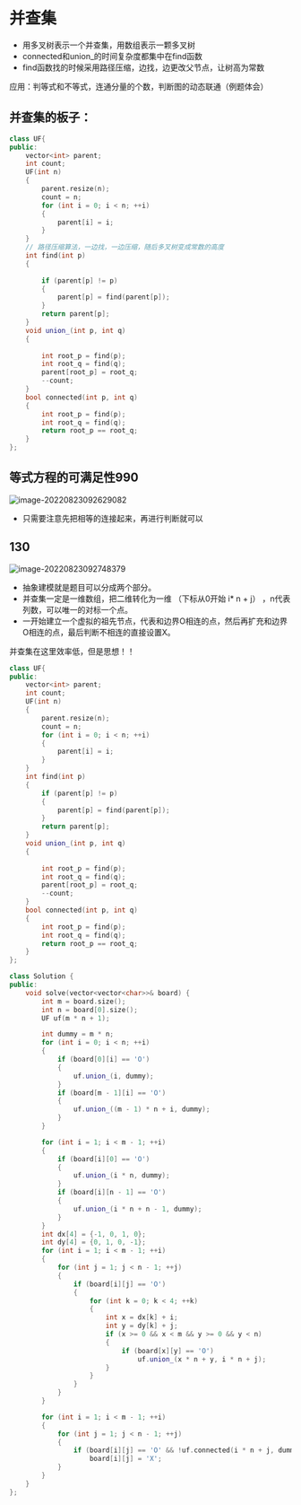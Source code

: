 # 并查集

+ 用多叉树表示一个并查集，用数组表示一颗多叉树
+ connected和union_的时间复杂度都集中在find函数
+ find函数找的时候采用路径压缩，边找，边更改父节点，让树高为常数



应用：判等式和不等式，连通分量的个数，判断图的动态联通（例题体会）

## 并查集的板子：

```cpp
class UF{
public:
    vector<int> parent;
    int count;
    UF(int n)
    {
        parent.resize(n);
        count = n;
        for (int i = 0; i < n; ++i)
        {
            parent[i] = i;
        }   
    }
    // 路径压缩算法，一边找，一边压缩，随后多叉树变成常数的高度
    int find(int p)
    {
        
        if (parent[p] != p)
        {
            parent[p] = find(parent[p]);
        }
        return parent[p];
    }
    void union_(int p, int q)
    {
        
        int root_p = find(p);
        int root_q = find(q);
        parent[root_p] = root_q;
        --count;
    }
    bool connected(int p, int q)
    {
        int root_p = find(p);
        int root_q = find(q);
        return root_p == root_q;
    }
};
```



## 等式方程的可满足性990

![image-20220823092629082](https://zhanghao1004.oss-cn-hangzhou.aliyuncs.com/image-20220823092629082.png)

+ 只需要注意先把相等的连接起来，再进行判断就可以



## 130

![image-20220823092748379](https://zhanghao1004.oss-cn-hangzhou.aliyuncs.com/image-20220823092748379.png)



+ 抽象建模就是题目可以分成两个部分。
+ 并查集一定是一维数组，把二维转化为一维 （下标从0开始 i* n + j） ，n代表列数，可以唯一的对标一个点。
+ 一开始建立一个虚拟的祖先节点，代表和边界O相连的点，然后再扩充和边界O相连的点，最后判断不相连的直接设置X。



并查集在这里效率低，但是思想！！

```cpp
class UF{
public:
    vector<int> parent;
    int count;
    UF(int n)
    {
        parent.resize(n);
        count = n;
        for (int i = 0; i < n; ++i)
        {
            parent[i] = i;
        }   
    }
    int find(int p)
    {
        if (parent[p] != p)
        {
            parent[p] = find(parent[p]);
        }
        return parent[p];
    }
    void union_(int p, int q)
    {
        
        int root_p = find(p);
        int root_q = find(q);
        parent[root_p] = root_q;
        --count;
    }
    bool connected(int p, int q)
    {
        int root_p = find(p);
        int root_q = find(q);
        return root_p == root_q;
    }
};

class Solution {
public:
    void solve(vector<vector<char>>& board) {
        int m = board.size();
        int n = board[0].size();
        UF uf(m * n + 1);

        int dummy = m * n;
        for (int i = 0; i < n; ++i)
        {
            if (board[0][i] == 'O')
            {
                uf.union_(i, dummy);
            }
            if (board[m - 1][i] == 'O')
            {
                uf.union_((m - 1) * n + i, dummy);
            }
        }

        for (int i = 1; i < m - 1; ++i)
        {
            if (board[i][0] == 'O')
            {
                uf.union_(i * n, dummy);
            }
            if (board[i][n - 1] == 'O')
            {
                uf.union_(i * n + n - 1, dummy);
            }
        }
        int dx[4] = {-1, 0, 1, 0};
        int dy[4] = {0, 1, 0, -1};
        for (int i = 1; i < m - 1; ++i)
        {
            for (int j = 1; j < n - 1; ++j)
            {
                if (board[i][j] == 'O')
                {
                    for (int k = 0; k < 4; ++k)
                    {
                        int x = dx[k] + i;
                        int y = dy[k] + j;
                        if (x >= 0 && x < m && y >= 0 && y < n)
                        {
                            if (board[x][y] == 'O')
                                uf.union_(x * n + y, i * n + j);
                        }
                    }
                }
            }
        }

        for (int i = 1; i < m - 1; ++i)
        {
            for (int j = 1; j < n - 1; ++j)
            {
                if (board[i][j] == 'O' && !uf.connected(i * n + j, dummy))
                    board[i][j] = 'X';
            }
        }
    }
};
```

